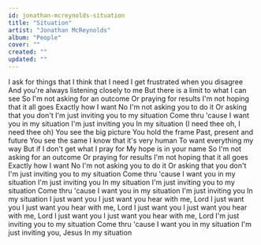 ```yaml
---
id: jonathan-mcreynolds-situation
title: "Situation"
artist: "Jonathan McReynolds"
album: "People"
cover: ""
created: ""
updated: ""
---
```


I ask for things that I think that I need
I get frustrated when you disagree
And you're always listening closely to me
But there is a limit to what I can see
So I'm not asking for an outcome
Or praying for results
I'm not hoping that it all goes
Exactly how I want
No I'm not asking you to do it
Or asking that you don't
I'm just inviting you to my situation
Come thru 'cause I want you in my situation
I'm just inviting you
In my situation
(I need thee oh, I need thee oh)
You see the big picture
You hold the frame
Past, present and future
You see the same
I know that it's very human
To want everything my way
But if I don't get what I pray for
My hope is in your name
So I'm not asking for an outcome
Or praying for results
I'm not hoping that it all goes
Exactly how I want
No I'm not asking you to do it
Or asking that you don't
I'm just inviting you to my situation
Come thru 'cause I want you in my situation
I'm just inviting you
In my situation
I'm just inviting you to my situation
Come thru 'cause I want you in my situation
I'm just inviting you
In my situation
I just want you
I just want you hear with me, Lord
I just want you
I just want you hear with me, Lord
I just want you
I just want you hear with me, Lord
I just want you
I just want you hear with me, Lord
I'm just inviting you to my situation
Come thru 'cause I want you in my situation
I'm just inviting you, Jesus
In my situation